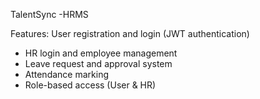 TalentSync -HRMS 

Features:
 User registration and login (JWT authentication)
-  HR login and employee management
-  Leave request and approval system
-  Attendance marking
-  Role-based access (User & HR)

